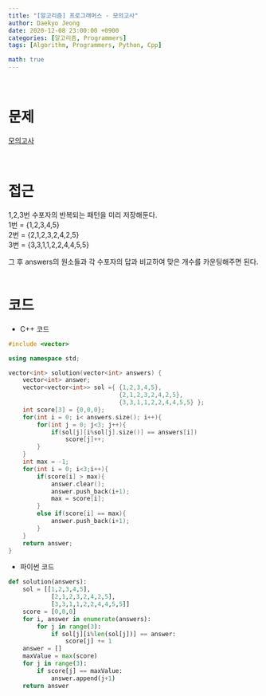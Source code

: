 ```yaml
---
title: "[알고리즘] 프로그래머스 - 모의고사"
author: Daekyo Jeong
date: 2020-12-08 23:00:00 +0900
categories: [알고리즘, Programmers]
tags: [Algorithm, Programmers, Python, Cpp]

math: true
---
```


<br/>

# **문제**


[모의고사](https://programmers.co.kr/learn/courses/30/lessons/42840)

<br/>

# **접근**

1,2,3번 수포자의 반복되는 패턴을 미리 저장해둔다.  
1번 = {1,2,3,4,5}  
2번 = {2,1,2,3,2,4,2,5}  
3번 = {3,3,1,1,2,2,4,4,5,5}  

그 후 answers의 원소들과 각 수포자의 답과 비교하여 맞은 개수를 카운팅해주면 된다.  
<br/>

# **코드**

- C++ 코드

```cpp
#include <vector>

using namespace std;

vector<int> solution(vector<int> answers) {
    vector<int> answer;
    vector<vector<int>> sol ={ {1,2,3,4,5},
                               {2,1,2,3,2,4,2,5},
                               {3,3,1,1,2,2,4,4,5,5} };
    int score[3] = {0,0,0};
    for(int i = 0; i< answers.size(); i++){
        for(int j = 0; j<3; j++){
            if(sol[j][i%sol[j].size()] == answers[i])
                score[j]++;
        }
    }
    int max = -1;
    for(int i = 0; i<3;i++){
        if(score[i] > max){
            answer.clear();
            answer.push_back(i+1);
            max = score[i];
        }
        else if(score[i] == max){
            answer.push_back(i+1);
        }
    }
    return answer;
}
```

- 파이썬 코드   

```py
def solution(answers):
    sol = [[1,2,3,4,5],
            [2,1,2,3,2,4,2,5],
            [3,3,1,1,2,2,4,4,5,5]]
    score = [0,0,0]
    for i, answer in enumerate(answers):
        for j in range(3):
            if sol[j][i%len(sol[j])] == answer:
                score[j] += 1
    answer = []
    maxValue = max(score)
    for j in range(3):
        if score[j] == maxValue:
            answer.append(j+1)
    return answer
```

<br/>
